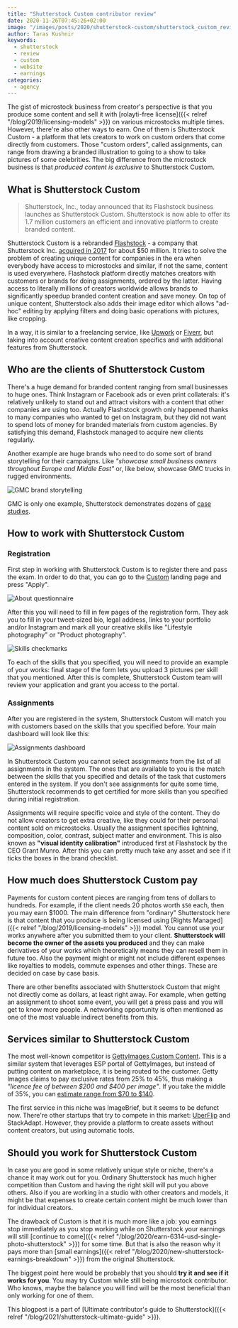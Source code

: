 ```yaml
---
title: "Shutterstock Custom contributor review"
date: 2020-11-26T07:45:26+02:00
image: "/images/posts/2020/shutterstock-custom/shutterstock_custom_review.png"
author: Taras Kushnir
keywords:
  - shutterstock
  - review
  - custom
  - website
  - earnings
categories:
  - agency
---
```


The gist of microstock business from creator's perspective is that you produce some content and sell it with [rolayti-free license]({{< relref "/blog/2019/licensing-models" >}}) on various microstocks multiple times. However, there're also other ways to earn. One of them is Shutterstock Custom - a platform that lets creators to work on custom orders that come directly from customers. Those "custom orders", called assignments, can range from drawing a branded illustration to going to a show to take pictures of some celebrities. The big difference from the microstock business is that _produced content is exclusive_ to Shutterstock Custom.

## What is Shutterstock Custom

>Shutterstock, Inc., today announced that its Flashstock business launches as Shutterstock Custom. Shutterstock is now able to offer its 1.7 million customers an efficient and innovative platform to create branded content. 

Shutterstock Custom is a rebranded [Flashstock](https://www.crunchbase.com/organization/flashstock) - a company that Shutterstock Inc. [acquired in 2017](https://www.shutterstock.com/press/15094) for about $50 million. It tries to solve the problem of creating unique content for companies in the era when everybody have access to microstocks and similar, if not the same, content is used everywhere. Flashstock platform directly matches creators with customers or brands for doing assignments, ordered by the latter. Having access to literally millions of creators worldwide allows brands to significantly speedup branded content creation and save money. On top of unique content, Shutterstock also adds their image editor which allows "ad-hoc" editing by applying filters and doing basic operations with pictures, like cropping.

In a way, it is similar to a freelancing service, like [Upwork](https://www.upwork.com/) or [Fiverr](https://www.fiverr.com/), but taking into account creative content creation specifics and with additional features from Shutterstock.

## Who are the clients of Shutterstock Custom

There's a huge demand for branded content ranging from small businesses to huge ones. Think Instagram or Facebook ads or even print collaterals: it's relatively unlikely to stand out and attract visitors with a content that other companies are using too. Actually Flashstock growth only happened thanks to many companies who wanted to get on Instagram, but they did not want to spend lots of money for branded materials from custom agencies. By satisfying this demand, Flashstock managed to acquire new clients regularly.

Another example are huge brands who need to do some sort of brand storytelling for their campaigns. Like _"showcase small business owners throughout Europe and Middle East"_ or, like below, showcase GMC trucks in rugged environments. 

![GMC brand storytelling](/images/posts/2020/shutterstock-custom/clients.jpg "Image from Shutterstock Custom website")

GMC is only one example, Shutterstock demonstrates dozens of [case studies](https://www.shutterstock.com/business/clients).

## How to work with Shutterstock Custom

### Registration

First step in working with Shutterstock Custom is to register there and pass the exam. In order to do that, you can go to the [Custom](https://customcontributor.shutterstock.com/) landing page and press "Apply".

![About questionnaire](/images/posts/2020/shutterstock-custom/about.jpg "You need to fill in few pages of a questionnaire")

After this you will need to fill in few pages of the registration form. They ask you to fill in your tweet-sized bio, legal address, links to your portfolio and/or Instagram and mark all your creative skills like "Lifestyle photography" or "Product photography".

![Skills checkmarks](/images/posts/2020/shutterstock-custom/skills.jpg)

To each of the skills that you specified, you will need to provide an example of your works: final stage of the form lets you upload 3 pictures per skill that you mentioned. After this is complete, Shutterstock Custom team will review your application and grant you access to the portal.

### Assignments

After you are registered in the system, Shutterstock Custom will match you with customers based on the skills that you specified before. Your main dashboard will look like this:

![Assignments dashboard](/images/posts/2020/shutterstock-custom/assignments.png "Your assignments will probably be empty shortly after registering")

In Shutterstock Custom you cannot select assignments from the list of all assignments in the system. The ones that are available to you is the match between the skills that you specified and details of the task that customers entered in the system. If you don't see assignments for quite some time, Shutterstock recommends to get certified for more skills than you specified during initial registration.

Assignments will require specific voice and style of the content. They do not allow creators to get extra creative, like they could for their personal content sold on microstocks. Usually the assignment specifies lightning, composition, color, contrast, subject matter and environment. This is also known as **"visual identity calibration"** introduced first at Flashstock by the CEO Grant Munro. After this you can pretty much take any asset and see if it ticks the boxes in the brand checklist.

## How much does Shutterstock Custom pay

Payments for custom content pieces are ranging from tens of dollars to hundreds. For example, if the client needs 20 photos worth `$50` each, then you may earn $1000. The main difference from "ordinary" Shutterstock here is that content that you produce is being licensed using [Rights Managed]({{< relref "/blog/2019/licensing-models" >}}) model. You cannot use your works anywhere after you submitted them to your client. **Shutterstock will become the owner of the assets you produced** and they can make derivatives of your works which theoretically means they can resell them in future too. Also the payment might or might not include different expenses like royalties to models, commute expenses and other things. These are decided on case by case basis.

There are other benefits associated with Shutterstock Custom that might not directly come as dollars, at least right away. For example, when getting an assignment to shoot some event, you will get a press pass and you will get to know more people. A networking opportunity is often mentioned as one of the most valuable indirect benefits from this.

## Services similar to Shutterstock Custom

The most well-known competitor is [GettyImages Custom Content](https://www.gettyimages.com/enterprise/custom-content). This is a similar system that leverages ESP portal of GettyImages, but instead of putting content on marketplace, it is being routed to the customer. Getty Images claims to pay exclusive rates from 25% to 45%, thus making a _"licence fee of between $200 and $400 per image"_. If you take the middle of 35%, you can [estimate range from $70 to $140](https://www.beyondhere.com.au/2017/07/getty-launches-custom-content-briefs/).

The first service in this niche was ImageBrief, but it seems to be defunct now. There're other startups that try to compete in this market: [UberFlip](https://www.uberflip.com/) and StackAdapt. However, they provide a platform to create assets without content creators, but using automatic tools.

## Should you work for Shutterstock Custom

In case you are good in some relatively unique style or niche, there's a chance it may work out for you. Ordinary Shutterstock has much higher competition than Custom and having the right skill will put you above others. Also if you are working in a studio with other creators and models, it might be that expenses to create certain content might be much lower than for individual creators.

The drawback of Custom is that it is much more like a job: you earnings stop immediately as you stop working while on Shutterstock your earnings will still [continue to come]({{< relref "/blog/2020/earn-6314-usd-single-photo-shutterstock" >}}) for some time. But that is also the reason why it pays more than [small earnings]({{< relref "/blog/2020/new-shutterstock-earnings-breakdown" >}}) from the original Shutterstock.

The biggest point here would be probably that you should **try it and see if it works for you**. You may try Custom while still being microstock contributor. Who knows, maybe the balance you will find will be the most beneficial than only working for one of them.

This blogpost is a part of [Ultimate contributor's guide to Shutterstock]({{< relref "/blog/2021/shutterstock-ultimate-guide" >}}).